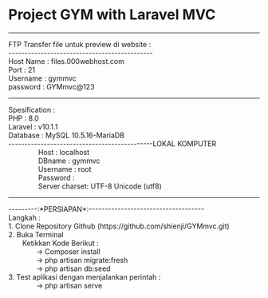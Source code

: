 # Project GYM with Laravel MVC
<hr>
FTP Transfer file untuk preview di website : </br>
---------------------------------------------</br>
Host Name : files.000webhost.com </br>
Port      : 21 </br>
Username  : gymmvc </br>
password  : GYMmvc@123</br>
<hr>
Spesification :</br>
PHP       : 8.0</br>
Laravel   : v10.1.1</br>
Database  : MySQL 10.5.16-MariaDB</br>
---------------------------------------------LOKAL KOMPUTER</br>
&emsp;&emsp;&emsp;&emsp; Host      : localhost</br>
&emsp;&emsp;&emsp;&emsp; DBname    : gymmvc</br>
&emsp;&emsp;&emsp;&emsp; Username  : root</br>
&emsp;&emsp;&emsp;&emsp; Password  : </br>
&emsp;&emsp;&emsp;&emsp; Server charset: UTF-8 Unicode (utf8)</br>
<hr>
---------:*PERSIAPAN*:------------------------------------</br>
Langkah :</br>
1. Clone Repository Github (https://github.com/shienji/GYMmvc.git)</br>
2. Buka Terminal </br>
&emsp;&emsp;Ketikkan Kode Berikut : </br>
&emsp;&emsp;&emsp;&emsp;-> Composer install </br>
&emsp;&emsp;&emsp;&emsp;-> php artisan migrate:fresh </br>
&emsp;&emsp;&emsp;&emsp;-> php artisan db:seed </br>
3. Test aplikasi dengan menjalankan perintah : </br>
&emsp;&emsp;&emsp;&emsp;-> php artisan serve </br>